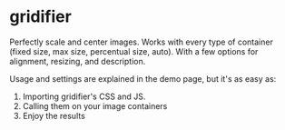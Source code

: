 gridifier
=========

Perfectly scale and center images.
Works with every type of container (fixed size, max size, percentual size, auto).
With a few options for alignment, resizing, and description.

Usage and settings are explained in the demo page, but it's as easy as:

1. Importing gridifier's CSS and JS.
2. Calling them on your image containers
3. Enjoy the results